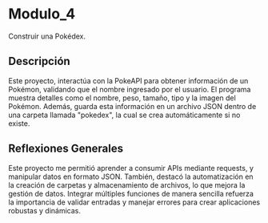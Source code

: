 # Modulo_4
Construir una Pokédex.

## Descripción
Este proyecto, interactúa con la PokeAPI para obtener información de un Pokémon, validando que el nombre ingresado por el usuario. El programa muestra detalles como el nombre, peso, tamaño, tipo y la imagen del Pokémon. Además, guarda esta información en un archivo JSON dentro de una carpeta llamada "pokedex", la cual se crea automáticamente si no existe.
​
## Reflexiones Generales
Este proyecto me permitió aprender a consumir APIs mediante requests, y manipular datos en formato JSON. También, destacó la automatización en la creación de carpetas y almacenamiento de archivos, lo que mejora la gestión de datos. Integrar múltiples funciones de manera sencilla refuerza la importancia de validar entradas y manejar errores para crear aplicaciones robustas y dinámicas.
